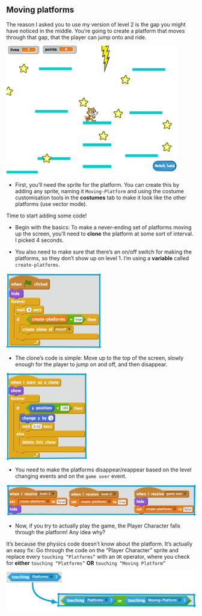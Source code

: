## Moving platforms

The reason I asked you to use my version of level 2 is the gap you might have noticed in the middle. You’re going to create a platform that moves through that gap, that the player can jump onto and ride. 

![](images/moving1.png)

+ First, you’ll need the sprite for the platform. You can create this by adding any sprite, naming it `Moving-Platform` and using the costume customisation tools in the **costumes** tab to make it look like the other platforms \(use vector mode\).

Time to start adding some code! 

+ Begin with the basics: To make a never-ending set of platforms moving up the screen, you’ll need to **clone** the platform at some sort of interval. I picked 4 seconds. 

+ You also need to make sure that there’s an on/off switch for making the platforms, so they don’t show up on level 1. I’m using a **variable** called `create-platforms`. 

![](images/moving2.png)

+ The clone’s code is simple: Move up to the top of the screen, slowly enough for the player to jump on and off, and then disappear. 

![](images/moving3.png)

+ You need to make the platforms disappear/reappear based on the level changing events and on the `game over` event. 

![](images/moving4.png)

+ Now, if you try to actually play the game, the Player Character falls through the platform! Any idea why? 

It’s because the physics code doesn’t know about the platform. It’s actually an easy fix: Go through the code on the “Player Character” sprite and replace every `touching “Platforms”` with an `OR` operator, where you check for **either** `touching “Platforms”` **OR** `touching “Moving Platform”` 
 
![](images/moving5.png)


